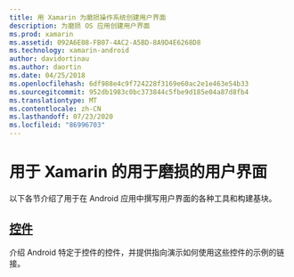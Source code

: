 ```yaml
---
title: 用 Xamarin 为磨损操作系统创建用户界面
description: 为磨损 OS 应用创建用户界面
ms.prod: xamarin
ms.assetid: 092A6E08-FB07-4AC2-A5BD-8A9D4E6268D8
ms.technology: xamarin-android
author: davidortinau
ms.author: daortin
ms.date: 04/25/2018
ms.openlocfilehash: 6df988e4c9f724228f3169e60ac2e1e463e54b33
ms.sourcegitcommit: 952db1983c0bc373844c5fbe9d185e04a87d8fb4
ms.translationtype: MT
ms.contentlocale: zh-CN
ms.lasthandoff: 07/23/2020
ms.locfileid: "86996703"
---
```

# <a name="user-interfaces-for-wear-os-with-xamarinandroid"></a>用于 Xamarin 的用于磨损的用户界面

以下各节介绍了用于在 Android 应用中撰写用户界面的各种工具和构建基块。

## <a name="controls"></a>[控件](~/android/wear/user-interface/controls/index.md)

介绍 Android 特定于控件的控件，并提供指向演示如何使用这些控件的示例的链接。
